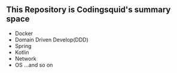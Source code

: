 ## This Repository is Codingsquid's summary space

- Docker
- Domain Driven Develop(DDD)
- Spring
- Kotlin
- Network
- OS
...and so on
